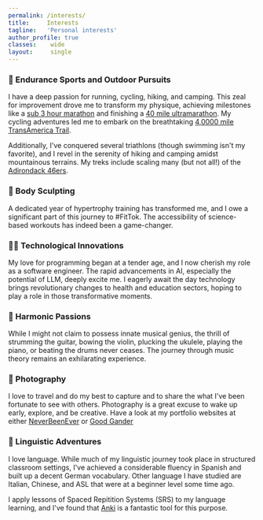 ```yaml
---
permalink: /interests/
title:     Interests
tagline:   'Personal interests'
author_profile: true
classes:    wide
layout:     single
---
```


### 🚵 Endurance Sports and Outdoor Pursuits
I have a deep passion for running, cycling, hiking, and camping. This zeal for improvement drove me to transform my physique, achieving milestones like a [sub 3 hour marathon](http://kindasimple.com/blog/pdx-marathon/) and finishing a [40 mile ultramarathon](http://kindasimple.com/blog/the-long-road/). My cycling adventures led me to embark on the breathtaking [4,0000 mile TransAmerica Trail](https://www.instagram.com/quite_complex/).

Additionally, I've conquered several triathlons (though swimming isn't my favorite), and I revel in the serenity of hiking and camping amidst mountainous terrains. My treks include scaling many (but not all!) of the [Adirondack 46ers](https://adk46er.org/).

### 💪 Body Sculpting
A dedicated year of hypertrophy training has transformed me, and I owe a significant part of this journey to #FitTok. The accessibility of science-based workouts has indeed been a game-changer.

### 👨‍💻 Technological Innovations
My love for programming began at a tender age, and I now cherish my role as a software engineer. The rapid advancements in AI, especially the potential of LLM, deeply excite me. I eagerly await the day technology brings revolutionary changes to health and education sectors, hoping to play a role in those transformative moments.

### 🎸 Harmonic Passions
While I might not claim to possess innate musical genius, the thrill of strumming the guitar, bowing the violin, plucking the ukulele, playing the piano, or beating the drums never ceases. The journey through music theory remains an exhilarating experience.

### 📸 Photography
I love to travel and do my best to capture and to share the what I've been fortunate to see with others. Photography is a great excuse to wake up early, explore, and be creative. Have a look at my portfolio websites at either [NeverBeenEver](https://neverbeenever.com/) or [Good Gander](https://www.goodgander.com/)

### 💬 Linguistic Adventures
I love language. While much of my linguistic journey took place in structured classroom settings, I've achieved a considerable fluency in Spanish and built up a decent German vocabulary. Other language I have studied are Italian, Chinese, and ASL that were at a beginner level some time ago.

I apply lessons of Spaced Repitition Systems (SRS) to my language learning, and I've found that [Anki](https://apps.ankiweb.net/) is a fantastic tool for this purpose.